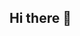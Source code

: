 ## Hi there 👋

<!--
**ZechuanLi/ZechuanLi** is a ✨ _special_ ✨ repository because its `README.md` (this file) appears on your GitHub profile.


- 🌱 I am pursuing a PhD at :
Hunan University (HNU) Email: lizechuan@hnu.edu.cn

